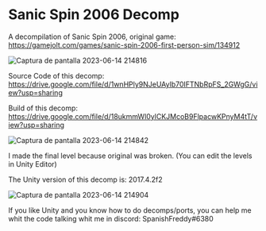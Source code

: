 # Sanic Spin 2006 Decomp
A decompilation of Sanic Spin 2006, original game: https://gamejolt.com/games/sanic-spin-2006-first-person-sim/134912

![Captura de pantalla 2023-06-14 214816](https://github.com/SpanishFreddy/Sanic-Spin-2006-Decomp/assets/121837347/20bc2430-fe0f-4e5b-84ed-bfc4d1ea00f0)

Source Code of this decomp:
https://drive.google.com/file/d/1wnHPly9NJeUAylb70IFTNbRpFS_2GWgG/view?usp=sharing

Build of this decomp:
https://drive.google.com/file/d/18ukmmWl0ylCKJMcoB9FlpacwKPnyM4tT/view?usp=sharing

![Captura de pantalla 2023-06-14 214842](https://github.com/SpanishFreddy/Sanic-Spin-2006-Decomp/assets/121837347/0bfe8db0-bb57-4490-9874-4a66d15f371b)

I made the final level because original was broken. (You can edit the levels in Unity Editor)

The Unity version of this decomp is: 2017.4.2f2

![Captura de pantalla 2023-06-14 214904](https://github.com/SpanishFreddy/Sanic-Spin-2006-Decomp/assets/121837347/029bba3f-4921-47b3-8e6a-b6b38108a028)

If you like Unity and you know how to do decomps/ports, you can help me whit the code talking whit me in discord: SpanishFreddy#6380
